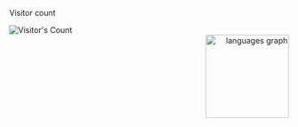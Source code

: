 <!--
Profile count
-->
<div align="left"> 
  <p>Visitor count</p>
  <img src="https://profile-counter.glitch.me/bhaskarmulik/count.svg" alt="Visitor's Count" />
</div>

<!--
Used languages
-->
<div align="right"> 
  <img src="https://github-readme-stats.vercel.app/api/top-langs?username=bhaskarmulik&locale=en&hide_title=false&layout=compact&card_width=320&langs_count=50&theme=github_dark&hide_border=true&order=2" height="150" alt="languages graph"  />


